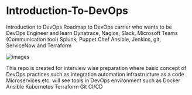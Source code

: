 # Introduction-To-DevOps
Introduction to DevOps Roadmap to DevOps carrier who wants to be DevOps Engineer and learn Dynatrace, Nagios, Slack, Microsoft Teams (Communication tool) Splunk, Puppet Chef Ansible, Jenkins, git, ServiceNow and Terraform  

![images](https://github.com/Shounak-1998/Introduction-To-DevOps/assets/69784641/0227b14d-74a4-40d6-9d0a-6187aa32e634)


This repo is created for interview wise preparation where basic concept of DevOps practices such as integration automation infrastructure as a code Microservices etc. will see tools in DevOps environment such as Docker Ansible Kubernetes Terraform Git CI/CD
